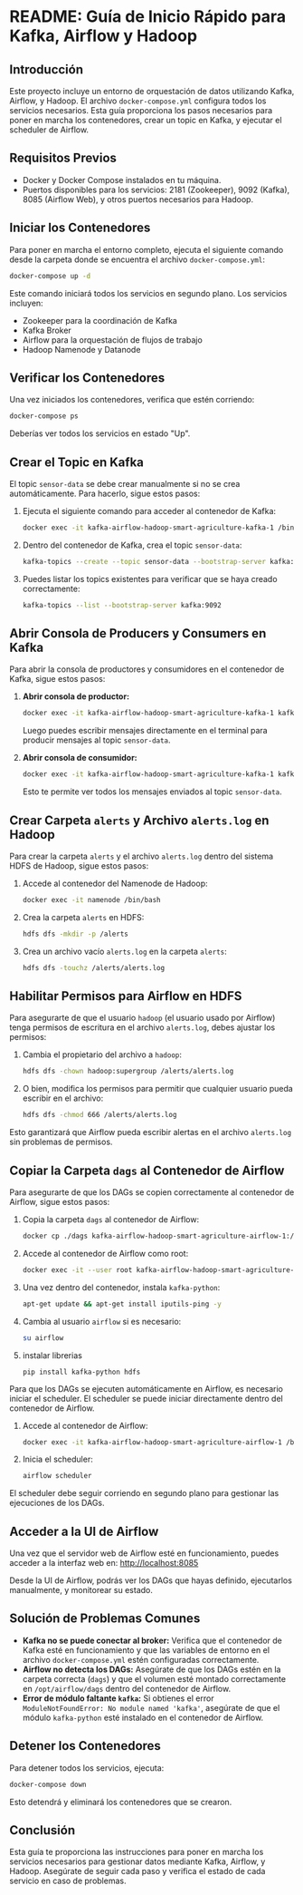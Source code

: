 # README: Guía de Inicio Rápido para Kafka, Airflow y Hadoop

## Introducción

Este proyecto incluye un entorno de orquestación de datos utilizando Kafka, Airflow, y Hadoop. El archivo `docker-compose.yml` configura todos los servicios necesarios. Esta guía proporciona los pasos necesarios para poner en marcha los contenedores, crear un topic en Kafka, y ejecutar el scheduler de Airflow.

## Requisitos Previos

- Docker y Docker Compose instalados en tu máquina.
- Puertos disponibles para los servicios: 2181 (Zookeeper), 9092 (Kafka), 8085 (Airflow Web), y otros puertos necesarios para Hadoop.

## Iniciar los Contenedores

Para poner en marcha el entorno completo, ejecuta el siguiente comando desde la carpeta donde se encuentra el archivo `docker-compose.yml`:

```bash
docker-compose up -d
```

Este comando iniciará todos los servicios en segundo plano. Los servicios incluyen:

- Zookeeper para la coordinación de Kafka
- Kafka Broker
- Airflow para la orquestación de flujos de trabajo
- Hadoop Namenode y Datanode

## Verificar los Contenedores

Una vez iniciados los contenedores, verifica que estén corriendo:

```bash
docker-compose ps
```

Deberías ver todos los servicios en estado "Up".

## Crear el Topic en Kafka

El topic `sensor-data` se debe crear manualmente si no se crea automáticamente. Para hacerlo, sigue estos pasos:

1. Ejecuta el siguiente comando para acceder al contenedor de Kafka:

   ```bash
   docker exec -it kafka-airflow-hadoop-smart-agriculture-kafka-1 /bin/bash
   ```

2. Dentro del contenedor de Kafka, crea el topic `sensor-data`:

   ```bash
   kafka-topics --create --topic sensor-data --bootstrap-server kafka:9092 --partitions 1 --replication-factor 1
   ```

3. Puedes listar los topics existentes para verificar que se haya creado correctamente:

   ```bash
   kafka-topics --list --bootstrap-server kafka:9092
   ```

## Abrir Consola de Producers y Consumers en Kafka

Para abrir la consola de productores y consumidores en el contenedor de Kafka, sigue estos pasos:

1. **Abrir consola de productor:**

   ```bash
   docker exec -it kafka-airflow-hadoop-smart-agriculture-kafka-1 kafka-console-producer --broker-list kafka:9092 --topic sensor-data
   ```

   Luego puedes escribir mensajes directamente en el terminal para producir mensajes al topic `sensor-data`.

2. **Abrir consola de consumidor:**

   ```bash
   docker exec -it kafka-airflow-hadoop-smart-agriculture-kafka-1 kafka-console-consumer --bootstrap-server kafka:9092 --topic sensor-data --from-beginning
   ```

   Esto te permite ver todos los mensajes enviados al topic `sensor-data`.

## Crear Carpeta `alerts` y Archivo `alerts.log` en Hadoop

Para crear la carpeta `alerts` y el archivo `alerts.log` dentro del sistema HDFS de Hadoop, sigue estos pasos:

1. Accede al contenedor del Namenode de Hadoop:

   ```bash
   docker exec -it namenode /bin/bash
   ```

2. Crea la carpeta `alerts` en HDFS:

   ```bash
   hdfs dfs -mkdir -p /alerts
   ```

3. Crea un archivo vacío `alerts.log` en la carpeta `alerts`:

   ```bash
   hdfs dfs -touchz /alerts/alerts.log
   ```

## Habilitar Permisos para Airflow en HDFS

Para asegurarte de que el usuario `hadoop` (el usuario usado por Airflow) tenga permisos de escritura en el archivo `alerts.log`, debes ajustar los permisos:

1. Cambia el propietario del archivo a `hadoop`:

   ```bash
   hdfs dfs -chown hadoop:supergroup /alerts/alerts.log
   ```

2. O bien, modifica los permisos para permitir que cualquier usuario pueda escribir en el archivo:

   ```bash
   hdfs dfs -chmod 666 /alerts/alerts.log
   ```

Esto garantizará que Airflow pueda escribir alertas en el archivo `alerts.log` sin problemas de permisos.

## Copiar la Carpeta `dags` al Contenedor de Airflow

Para asegurarte de que los DAGs se copien correctamente al contenedor de Airflow, sigue estos pasos:

1. Copia la carpeta `dags` al contenedor de Airflow:

   ```bash
   docker cp ./dags kafka-airflow-hadoop-smart-agriculture-airflow-1:/opt/airflow/
   ```

2. Accede al contenedor de Airflow como root:

   ```bash
   docker exec -it --user root kafka-airflow-hadoop-smart-agriculture-airflow-1 /bin/bash
   ```

3. Una vez dentro del contenedor, instala `kafka-python`:

   ```bash
   apt-get update && apt-get install iputils-ping -y

   ```

4. Cambia al usuario `airflow` si es necesario:

   ```bash
   su airflow
   ```

5. instalar librerias

   ```
   pip install kafka-python hdfs
   ```

Para que los DAGs se ejecuten automáticamente en Airflow, es necesario iniciar el scheduler. El scheduler se puede iniciar directamente dentro del contenedor de Airflow.

1. Accede al contenedor de Airflow:

   ```bash
   docker exec -it kafka-airflow-hadoop-smart-agriculture-airflow-1 /bin/bash
   ```

2. Inicia el scheduler:

   ```bash
   airflow scheduler
   ```

El scheduler debe seguir corriendo en segundo plano para gestionar las ejecuciones de los DAGs.

## Acceder a la UI de Airflow

Una vez que el servidor web de Airflow esté en funcionamiento, puedes acceder a la interfaz web en: [http://localhost:8085](http://localhost:8085)

Desde la UI de Airflow, podrás ver los DAGs que hayas definido, ejecutarlos manualmente, y monitorear su estado.

## Solución de Problemas Comunes

- **Kafka no se puede conectar al broker:** Verifica que el contenedor de Kafka esté en funcionamiento y que las variables de entorno en el archivo `docker-compose.yml` estén configuradas correctamente.
- **Airflow no detecta los DAGs:** Asegúrate de que los DAGs estén en la carpeta correcta (`dags`) y que el volumen esté montado correctamente en `/opt/airflow/dags` dentro del contenedor de Airflow.
- **Error de módulo faltante ************************`kafka`************************:** Si obtienes el error `ModuleNotFoundError: No module named 'kafka'`, asegúrate de que el módulo `kafka-python` esté instalado en el contenedor de Airflow.

## Detener los Contenedores

Para detener todos los servicios, ejecuta:

```bash
docker-compose down
```

Esto detendrá y eliminará los contenedores que se crearon.

## Conclusión

Esta guía te proporciona las instrucciones para poner en marcha los servicios necesarios para gestionar datos mediante Kafka, Airflow, y Hadoop. Asegúrate de seguir cada paso y verifica el estado de cada servicio en caso de problemas.


